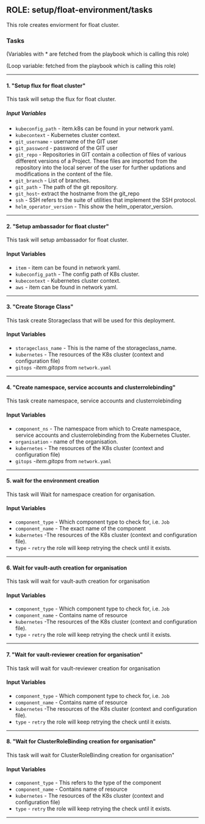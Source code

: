 [//]: # (##############################################################################################)
[//]: # (Copyright Accenture. All Rights Reserved.)
[//]: # (SPDX-License-Identifier: Apache-2.0)
[//]: # (##############################################################################################)

## ROLE: setup/float-environment/tasks
 This role creates enviorment for float cluster.

 ### Tasks
 (Variables with * are fetched from the playbook which is calling this role)

(Loop variable: fetched from the playbook which is calling this role)

---

#### 1. "Setup flux for float cluster"
This task will setup the flux for float cluster.
##### Input Variables
- `kubeconfig_path` -  item.k8s can be found in your network yaml.
- `kubecontext` - Kubernetes cluster context.
- `git_username` - username of the GIT user 
- `git_password` - password of the GIT user
- `git_repo` - Repositories in GIT contain a collection of files of various different versions of a Project. These files are imported from the repository into the local server of the user for further updations and modifications in the content of the file.
- `git_branch` - List of branches.
- `git_path` - The path of the git repository.
- `git_host`- extract the hostname from the git_repo
- `ssh` - SSH refers to the suite of utilities that implement the SSH protocol.
- `helm_operator_version` - This show the  helm_operator_version.

---

#### 2. "Setup ambassador for float cluster"
This task will setup ambassador for float cluster.
#### Input Variables
- `item` - item can be found in network yaml.
- `kubeconfig_path` -  The config path of K8s cluster.
- `kubecontext` - Kubernetes cluster context.
- `aws` - item can be found in network yaml.

---

#### 3. "Create Storage Class"
This task create Storageclass that will be used for this deployment.
#### Input Variables
- `storageclass_name` - This is the name of the storageclass_name.
- `kubernetes` -  The resources of the K8s cluster (context and configuration file)
- `gitops` -*item.gitops* from `network.yaml`

---

#### 4. "Create namespace, service accounts and clusterrolebinding"
This task create namespace, service accounts and clusterrolebinding
#### Input Variables
- `component_ns` - The namespace from which to  Create namespace, service accounts and clusterrolebinding from the Kubernetes Cluster.
- `organisation` - name of the organisation.
- `kubernetes` - The resources of the K8s cluster (context and configuration file)
- `gitops` -*item.gitops* from `network.yaml`


---

#### 5. wait for the environment creation
This task will Wait for namespace creation for organisation.
#### Input Variables
- `component_type` - Which component type to check for, i.e. `Job` 
- `component_name` -  The exact name of the component
- `kubernetes` -The resources of the K8s cluster (context and configuration file).
- `type` - `retry` the role will keep retrying the check until it exists.

---

#### 6. Wait for vault-auth creation for organisation
This task will wait for vault-auth creation for organisation
#### Input Variables
- `component_type` - Which component type to check for, i.e. `Job` 
- `component_name` -  Contains name of resource
- `kubernetes` -The resources of the K8s cluster (context and configuration file).
- `type` - `retry` the role will keep retrying the check until it exists.

---

#### 7. "Wait for vault-reviewer creation for organisation"
This task will wait for vault-reviewer creation for organisation
#### Input Variables
- `component_type` - Which component type to check for, i.e. `Job` 
- `component_name` -  Contains name of resource
- `kubernetes` -The resources of the K8s cluster (context and configuration file).
- `type` - `retry` the role will keep retrying the check until it exists.

---

#### 8. "Wait for ClusterRoleBinding creation for organisation"
This task will wait for ClusterRoleBinding creation for organisation"
#### Input Variables
- `component_type` - This refers to the type of the component
- `component_name` -  Contains name of resource
- `kubernetes` - The resources of the K8s cluster (context and configuration file)
- `type` - `retry` the role will keep retrying the check until it exists.

---






